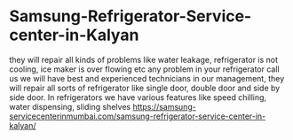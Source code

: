 # Samsung-Refrigerator-Service-center-in-Kalyan
they will repair all kinds of problems like water leakage, refrigerator is not cooling, ice maker is over flowing etc any problem in your refrigerator call us we will have best and experienced technicians in our management, they will repair all sorts of refrigerator like single door, double door and side by side door. In refrigerators we have various features like speed chilling, water dispensing, sliding shelves https://samsung-servicecenterinmumbai.com/samsung-refrigerator-service-center-in-kalyan/

